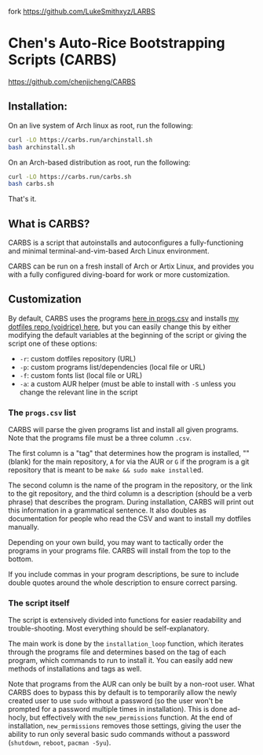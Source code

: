 fork https://github.com/LukeSmithxyz/LARBS

# Chen's Auto-Rice Bootstrapping Scripts (CARBS)

https://github.com/chenjicheng/CARBS

## Installation:

On an live system of Arch linux as root, run the following:

```bash
curl -LO https://carbs.run/archinstall.sh
bash archinstall.sh
```

On an Arch-based distribution as root, run the following:

```bash
curl -LO https://carbs.run/carbs.sh
bash carbs.sh
```

That's it.

## What is CARBS?

CARBS is a script that autoinstalls and autoconfigures a fully-functioning
and minimal terminal-and-vim-based Arch Linux environment.

CARBS can be run on a fresh install of Arch or Artix Linux, and provides you
with a fully configured diving-board for work or more customization.

## Customization

By default, CARBS uses the programs [here in progs.csv](progs.csv) and installs
[my dotfiles repo (voidrice) here](https://github.com/chenjicheng/voidrice),
but you can easily change this by either modifying the default variables at the
beginning of the script or giving the script one of these options:

- `-r`: custom dotfiles repository (URL)
- `-p`: custom programs list/dependencies (local file or URL)
- `-f`: custom fonts list (local file or URL)
- `-a`: a custom AUR helper (must be able to install with `-S` unless you
  change the relevant line in the script

### The `progs.csv` list

CARBS will parse the given programs list and install all given programs. Note
that the programs file must be a three column `.csv`.

The first column is a "tag" that determines how the program is installed, ""
(blank) for the main repository, `A` for via the AUR or `G` if the program is a
git repository that is meant to be `make && sudo make install`ed.

The second column is the name of the program in the repository, or the link to
the git repository, and the third column is a description (should be a verb
phrase) that describes the program. During installation, CARBS will print out
this information in a grammatical sentence. It also doubles as documentation
for people who read the CSV and want to install my dotfiles manually.

Depending on your own build, you may want to tactically order the programs in
your programs file. CARBS will install from the top to the bottom.

If you include commas in your program descriptions, be sure to include double
quotes around the whole description to ensure correct parsing.

### The script itself

The script is extensively divided into functions for easier readability and
trouble-shooting. Most everything should be self-explanatory.

The main work is done by the `installation_loop` function, which iterates
through the programs file and determines based on the tag of each program,
which commands to run to install it. You can easily add new methods of
installations and tags as well.

Note that programs from the AUR can only be built by a non-root user. What
CARBS does to bypass this by default is to temporarily allow the newly created
user to use `sudo` without a password (so the user won't be prompted for a
password multiple times in installation). This is done ad-hocly, but
effectively with the `new_permissions` function. At the end of installation,
`new_permissions` removes those settings, giving the user the ability to run only
several basic sudo commands without a password (`shutdown`, `reboot`,
`pacman -Syu`).
